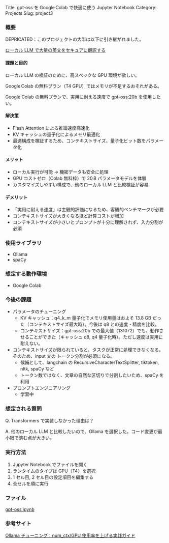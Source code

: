 Title: gpt‑oss を Google Colab で快適に使う Jupyter Notebook
Category: Projects
Slug: project3

### 概要

DEPRICATED：このプロジェクトの大半は以下に引き継がれました。

[ローカル LLM で大量の英文をセキュアに翻訳する]({filename}../project4/project4.md)

#### 課題と目的

ローカル LLM の検証のために、高スペックな GPU 環境が欲しい。

Google Colab の無料プラン（T4 GPU）ではメモリが不足するおそれがある。

Google Colab の無料プランで、実用に耐える速度で gpt-oss:20b を使用したい。

#### 解決策

- Flash Attention による推論速度高速化
- KV キャッシュの量子化によるメモリ最適化
- 最適構成を検証するため、コンテキストサイズ、量子化ビット数をパラメータ化

#### メリット

- ローカル実行が可能 → 機密データも安全に処理
- GPU コストゼロ（Colab 無料枠）で 20 B パラメータモデルを体験
- カスタマイズしやすい構成で、他のローカル LLM と比較検証が容易

#### デメリット

- 「実用に耐える速度」は主観的評価になるため、客観的ベンチマークが必要
- コンテキストサイズが大きくなるほど計算コストが増加
- コンテキストサイズが小さいとプロンプトが十分に理解されず、入力分割が必須

### 使用ライブラリ

- Ollama
- spaCy

### 想定する動作環境

- Google Colab

### 今後の課題

- パラメータのチューニング
  - KV キャッシュ：q4_k_m 量子化でメモリ使用量はおよそ 13.8 GB だった（コンテキストサイズ最大時）。今後は q8 との速度・精度を比較。
  - コンテキストサイズ：gpt-oss:20b での最大値（131072）でも、動作させることができた（キャッシュ q8, q4 量子化時）。ただし速度は実用に耐えない。
- コンテキストサイズが限られていると、タスクが正常に処理できなくなる。そのため、input 文の トークン分割が必須になる。
  - 候補として、langchain の RecursiveCharacterTextSplitter, tiktoken, nltk, spaCy など
  - トークン数ではなく、文章の自然な区切りで分割したいため、spaCy を利用
- プロンプトエンジニアリング
  - 学習中

### 想定される質問

Q. Transformers で実装しなかった理由は？

A. 他のローカル LLM と比較したいので、Ollama を選択した。コード変更が最小限で済む点が大きい。

### 実行方法

1. Jupyter Notebook でファイルを開く
1. ランタイムのタイプは GPU（T4）を選択
1. 1 セル目, 2 セル目の設定項目を編集する
1. 全セルを順に実行

### ファイル

[gpt-oss.ipynb]({static}gpt-oss.ipynb)

### 参考サイト

[Ollama チューニング：num_ctx/GPU 使用率を上げる実践ガイド](https://kirekaku.com/1068/)
